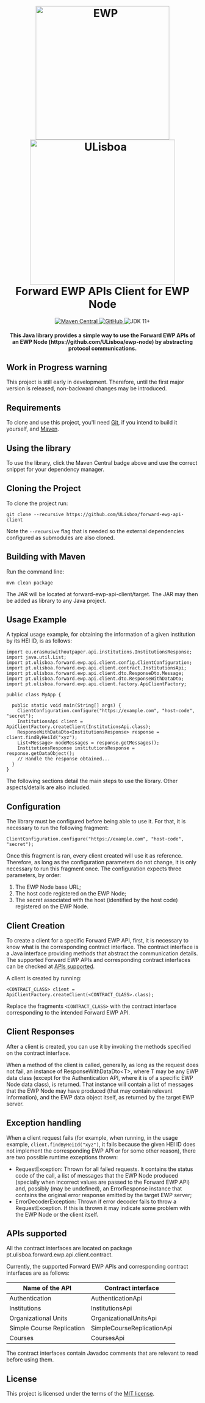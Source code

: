 <h1 align="center">
  <br>
  <a href="https://www.erasmuswithoutpaper.eu/"><img src="https://developers.erasmuswithoutpaper.eu/logo.png" alt="EWP" width="350"></a>
  <a href="https://www.ulisboa.pt/"><img src="https://rem.rc.iseg.ulisboa.pt/img/logo_ulisboa.png" alt="ULisboa" width="380"></a>
    <br>
  Forward EWP APIs Client for EWP Node
  <br>
</h1>

<p align="center">
  <a href="https://maven-badges.herokuapp.com/maven-central/pt.ulisboa/forward-ewp-api-client">
    <img src="https://maven-badges.herokuapp.com/maven-central/pt.ulisboa/forward-ewp-api-client/badge.svg"
        alt="Maven Central">
  </a>
  <a href="https://github.com/ULisboa/forward-ewp-api-client/blob/master/LICENSE">
    <img alt="GitHub" src="https://img.shields.io/github/license/ulisboa/forward-ewp-api-client">
  </a>
  <img src="https://img.shields.io/badge/JDK-11+-green.svg" alt="JDK 11+">
</p>

<h4 align="center">This Java library provides a simple way to use the Forward EWP APIs of an EWP Node (https://github.com/ULisboa/ewp-node) by abstracting protocol communications.</h4>


## Work in Progress warning

This project is still early in development. Therefore, until the first major version is released, 
non-backward changes may be introduced.

## Requirements

To clone and use this project, you'll need [Git](https://git-scm.com), if you intend to build it yourself, and [Maven](https://maven.apache.org/).

## Using the library

To use the library, click the Maven Central badge above and use the correct snippet for your dependency manager.

## Cloning the Project

To clone the project run:
```
git clone --recursive https://github.com/ULisboa/forward-ewp-api-client
```
Note the ```--recursive``` flag that is needed so the external dependencies configured as submodules are also cloned.

## Building with Maven

Run the command line:
```
mvn clean package
```

The JAR will be located at forward-ewp-api-client/target.
The JAR may then be added as library to any Java project.

## Usage Example

A typical usage example, for obtaining the information of a given institution by its HEI ID, is as follows:
```
import eu.erasmuswithoutpaper.api.institutions.InstitutionsResponse;
import java.util.List;
import pt.ulisboa.forward.ewp.api.client.config.ClientConfiguration;
import pt.ulisboa.forward.ewp.api.client.contract.InstitutionsApi;
import pt.ulisboa.forward.ewp.api.client.dto.ResponseDto.Message;
import pt.ulisboa.forward.ewp.api.client.dto.ResponseWithDataDto;
import pt.ulisboa.forward.ewp.api.client.factory.ApiClientFactory;

public class MyApp {

  public static void main(String[] args) {
    ClientConfiguration.configure("https://example.com", "host-code", "secret");
    InstitutionsApi client = ApiClientFactory.createClient(InstitutionsApi.class);
    ResponseWithDataDto<InstitutionsResponse> response = client.findByHeiId("xyz");
    List<Message> nodeMessages = response.getMessages();
    InstitutionsResponse institutionsResponse = response.getDataObject();
    // Handle the response obtained...
  }
}
```

The following sections detail the main steps to use the library. Other aspects/details are also included.

## Configuration

The library must be configured before being able to use it.
For that, it is necessary to run the following fragment:
```
ClientConfiguration.configure("https://example.com", "host-code", "secret");
```
Once this fragment is ran, every client created will use it as reference. Therefore, as long 
as the configuration parameters do not change, it is only necessary to run this fragment once.
The configuration expects three parameters, by order:
1. The EWP Node base URL;
2. The host code registered on the EWP Node;
3. The secret associated with the host (identified by the host code) registered on the EWP Node.

## Client Creation

To create a client for a specific Forward EWP API, first, it is necessary to know what is the corresponding 
contract interface. The contract interface is a Java interface providing methods that abstract the 
communication details. The supported Forward EWP APIs and corresponding contract interfaces can be 
checked at [APIs supported](#apis-supported).

A client is created by running:
```
<CONTRACT_CLASS> client = ApiClientFactory.createClient(<CONTRACT_CLASS>.class);
```
Replace the fragments ```<CONTRACT_CLASS>``` with the contract interface corresponding to the intended 
Forward EWP API.

## Client Responses

After a client is created, you can use it by invoking the methods specified on the contract interface.

When a method of the client is called, generally, as long as the request does not fail, 
an instance of ResponseWithDataDto\<T\>, where T may be any EWP data class (except for the 
Authentication API, where it is of a specific EWP Node data class), is returned.
That instance will contain a list of messages that the EWP Node may have produced 
(that may contain relevant information), and 
the EWP data object itself, as returned by the target EWP server.

## Exception handling

When a client request fails (for example, when running, in the usage example,
```client.findByHeiId("xyz")```, it fails because the given HEI ID does not implement 
the corresponding EWP API or for some other reason), there are two possible runtime exceptions thrown:
- RequestException: Thrown for all failed requests. It contains the status code of the call, 
a list of messages that the EWP Node produced (specially when incorrect values are 
passed to the Forward EWP API) and, possibly (may be undefined), an ErrorResponse 
instance that contains the original error response emitted by the target EWP server;
- ErrorDecoderException: Thrown if error decoder fails to throw a RequestException. 
If this is thrown it may indicate some problem with the EWP Node or the client itself.


## APIs supported

All the contract interfaces are located on package pt.ulisboa.forward.ewp.api.client.contract.

Currently, the supported Forward EWP APIs and corresponding contract interfaces are as follows:

| Name of the API  | Contract interface  |
|---|---|
| Authentication  | AuthenticationApi  |
| Institutions  | InstitutionsApi  |
| Organizational Units  | OrganizationalUnitsApi  |
| Simple Course Replication  | SimpleCourseReplicationApi  |
| Courses  | CoursesApi  |

The contract interfaces contain Javadoc comments that are relevant to read 
before using them.

## License

This project is licensed under the terms of the [MIT license](LICENSE).